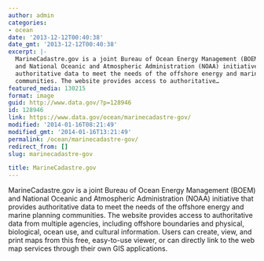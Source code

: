 ```yaml
---
author: admin
categories:
- ocean
date: '2013-12-12T00:40:38'
date_gmt: '2013-12-12T00:40:38'
excerpt: |-
  MarineCadastre.gov is a joint Bureau of Ocean Energy Management (BOEM)
  and National Oceanic and Atmospheric Administration (NOAA) initiative that provides
  authoritative data to meet the needs of the offshore energy and marine planning
  communities. The website provides access to authoritative…
featured_media: 130215
format: image
guid: http://www.data.gov/?p=128946
id: 128946
link: https://www.data.gov/ocean/marinecadastre-gov/
modified: '2014-01-16T08:21:49'
modified_gmt: '2014-01-16T13:21:49'
permalink: /ocean/marinecadastre-gov/
redirect_from: []
slug: marinecadastre-gov

title: MarineCadastre.gov
---
```


MarineCadastre.gov is a joint Bureau of Ocean Energy Management (BOEM) and National Oceanic and Atmospheric Administration (NOAA) initiative that provides authoritative data to meet the needs of the offshore energy and marine planning communities. The website provides access to authoritative data from multiple agencies, including offshore boundaries and physical, biological, ocean use, and cultural information. Users can create, view, and print maps from this free, easy-to-use viewer, or can directly link to the web map services through their own GIS applications.

